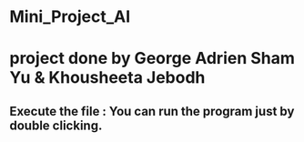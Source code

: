 # Mini_Project_AI

# project done by George Adrien Sham Yu & Khousheeta Jebodh 

## Execute the file : You can run the program just by double clicking.
